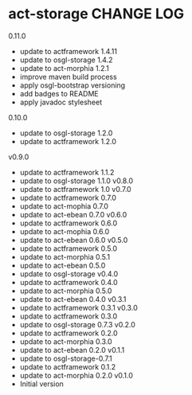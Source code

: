 # act-storage CHANGE LOG

0.11.0
* update to actframework 1.4.11
* update to osgl-storage 1.4.2
* update to act-morphia 1.2.1
* improve maven build process
* apply osgl-bootstrap versioning
* add badges to README
* apply javadoc stylesheet


0.10.0
* update to osgl-storage 1.2.0
* update to actframework 1.2.0

v0.9.0
- update to actframework 1.1.2
- update to osgl-storage 1.1.0
v0.8.0
- update to actframework 1.0
v0.7.0
 - update to actframework 0.7.0
 - update to act-mophia 0.7.0
 - update to act-ebean 0.7.0
v0.6.0
 - update to actframework 0.6.0
 - update to act-mophia 0.6.0
 - update to act-ebean 0.6.0
v0.5.0
 - update to actframework 0.5.0
 - update to act-morphia 0.5.1
 - update to act-ebean 0.5.0
 - update to osgl-storage
v0.4.0
 - update to actframework 0.4.0
 - update to act-morphia 0.5.0
 - update to act-ebean 0.4.0
v0.3.1
 - update to actframework 0.3.1
v0.3.0
 - update to actframework 0.3.0
 - update to osgl-storage 0.7.3
v0.2.0
 - update to actframework 0.2.0
 - update to act-morphia 0.3.0
 - update to act-ebean 0.2.0
v0.1.1
 - update to osgl-storage-0.7.1
 - update to actframework 0.1.2
 - update to act-morphia 0.2.0
v0.1.0
 - Initial version

